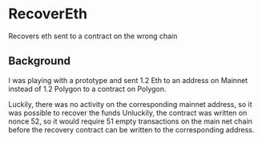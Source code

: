 # RecoverEth
Recovers eth sent to a contract on the wrong chain

## Background

I was playing with a prototype and sent 1.2 Eth to an address on Mainnet instead of 1.2 Polygon to a contract on Polygon.

Luckily, there was no activity on the corresponding mainnet address, so it was possible to recover the funds
Unluckily, the contract was written on nonce 52, so it would require 51 empty transactions on the main net chain before the recovery contract can be written to the corresponding address.
